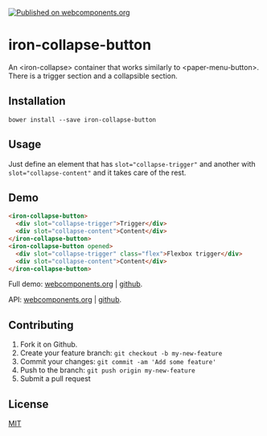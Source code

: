 [![Published on webcomponents.org](https://img.shields.io/badge/webcomponents.org-published-blue.svg)](https://www.webcomponents.org/element/jifalops/iron-collapse-button)

# iron-collapse-button
An &lt;iron-collapse&gt; container that works similarly to &lt;paper-menu-button&gt;. There is a trigger section and a collapsible section.

## Installation

```
bower install --save iron-collapse-button
```

## Usage
Just define an element that has `slot="collapse-trigger"` and another with
`slot="collapse-content"` and it takes care of the rest.

## Demo
<!--
```
<custom-element-demo>
  <template>
    <script src="../webcomponentsjs/webcomponents-lite.js"></script>
    <link rel="import" href="iron-collapse-button.html">
    <next-code-block></next-code-block>   
  </template>
</custom-element-demo>
```
-->

```html
<iron-collapse-button>
  <div slot="collapse-trigger">Trigger</div>
  <div slot="collapse-content">Content</div>
</iron-collapse-button>
<iron-collapse-button opened>
  <div slot="collapse-trigger" class="flex">Flexbox trigger</div>
  <div slot="collapse-content">Content</div>
</iron-collapse-button>
```

Full demo:
[webcomponents.org](https://www.webcomponents.org/element/jifalops/iron-collapse-button/demo/demo/index.html)
| [github](https://jifalops.github.io/iron-collapse-button/components/iron-collapse-button/demo/).

API: [webcomponents.org](https://www.webcomponents.org/element/jifalops/iron-collapse-button/iron-collapse-button)
| [github](https://jifalops.github.io/iron-collapse-button).

## Contributing

1. Fork it on Github.
2. Create your feature branch: `git checkout -b my-new-feature`
3. Commit your changes: `git commit -am 'Add some feature'`
4. Push to the branch: `git push origin my-new-feature`
5. Submit a pull request

## License

[MIT](https://opensource.org/licenses/MIT)
